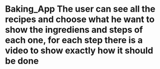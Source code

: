 # Baking_App The user can see all the recipes and choose what he want to show the ingrediens and steps of each one, for each step there is a video to show exactly how it should be done 
